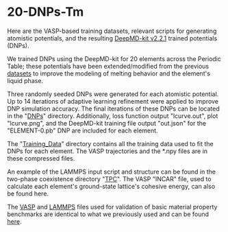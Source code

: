 # 20-DNPs-Tm
Here are the VASP-based training datasets, relevant scripts for generating atomistic potentials, and the resulting [DeepMD-kit v2.2.1]( https://github.com/deepmodeling/deepmd-kit/releases/tag/v2.2.1 ) trained potentials (DNPs).

We trained DNPs using the DeepMD-kit for 20 elements across the Periodic Table; these potentials have been extended/modified from the previous [datasets]( https://github.com/saidigroup/23-Single-Element-DNPs/tree/main ) to improve the modeling of melting behavior and the element's liquid phase.

Three randomly seeded DNPs were generated for each atomistic potential. Up to 14 iterations of adaptive learning refinement were applied to improve DNP simulation accuracy. The final iterations of these DNPs can be located in the "[DNPs]( https://github.com/saidigroup/20-DNPs-Tm/tree/main/DNPs )" directory.  Additionally, loss function output "lcurve.out", plot "lcurve.png", and the DeepMD-kit training file output "out.json" for the "ELEMENT-0.pb" DNP are included for each element.

The "[Training_Data]( https://github.com/saidigroup/20-DNPs-Tm/tree/main/Training%20Datasets )" directory contains all the training data used to fit the DNPs for each element. The VASP trajectories and the *.npy files are in these compressed files.

An example of the LAMMPS input script and structure can be found in the two-phase coexistence directory "[TPC]( https://github.com/saidigroup/20-DNPs-Tm/tree/main/TPC )".  The VASP "INCAR" file, used to calculate each element's ground-state lattice's cohesive energy, can also be found here.   

The [VASP](https://github.com/saidigroup/23DNPs_and_me/blob/main/LAMMPS_VASP_Scripts%20for%20Calculations/Elastic_constants/INCAR_elastic) and [LAMMPS]( https://github.com/saidigroup/23-Single-Element-DNPs/tree/main/LAMMPS_VASP_Scripts%20for%20Calculations/Elastic_constants )  files used for validation of basic material property benchmarks are identical to what we previously used and can be found [here]( https://github.com/saidigroup/23-Single-Element-DNPs/tree/main/LAMMPS_VASP_Scripts%20for%20Calculations ).
